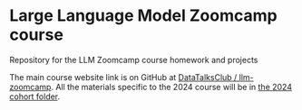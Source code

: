 # Large Language Model Zoomcamp course

Repository for the LLM Zoomcamp course homework and projects

The main course website link is on GitHub at [DataTalksClub / llm-zoomcamp]( https://github.com/DataTalksClub/llm-zoomcamp). All the materials specific to the 2024 course will be in [the 2024 cohort folder](https://github.com/DataTalksClub/llm-zoomcamp/tree/main/cohorts/2024 "https://github.com/DataTalksClub/llm-zoomcamp/tree/main/cohorts/2024").
